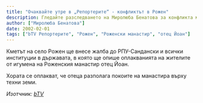 ```yaml
---
title: "Очаквайте утре в „Репортерите“ - конфликтът в Рожен"
description: Гледайте разследването на Миролюба Бенатова за конфликта между жителите на Рожен и игумена на манастира утре в предаването на Би Ти Ви - Репортерите.
author: ["Миролюба Бенатова"]
date: 2002-02-01
tags: ["bTV Репортерите", "Рожен", "Роженски манастир", "отец Йоан"]
---
```


Кметът на село Рожен ще внесе жалба до РПУ-Сандански и всички институции в държавата, в която ще опише оплакванията на жителите от игумена на Роженския манастир отец Йоан.

Хората се оплакват, че отеца разполага покоите на манастира върху техни земи.

*Изотчник: [bTV](https://btvnovinite.bg/25224-Ochakvayte_utre_v_&amp;quot;Reporterite&amp;quot;___konfliktat_v_Rojen.html)*
